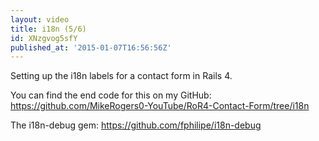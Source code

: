 ```yaml
---
layout: video
title: i18n (5/6)
id: XNzgvog5sfY
published_at: '2015-01-07T16:56:56Z'
---
```

Setting up the i18n labels for a contact form in Rails 4.

You can find the end code for this on my GitHub: https://github.com/MikeRogers0-YouTube/RoR4-Contact-Form/tree/i18n

The i18n-debug gem: https://github.com/fphilipe/i18n-debug